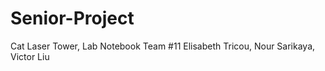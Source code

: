 # Senior-Project
Cat Laser Tower, Lab Notebook
Team #11
Elisabeth Tricou, Nour Sarikaya, Victor Liu



